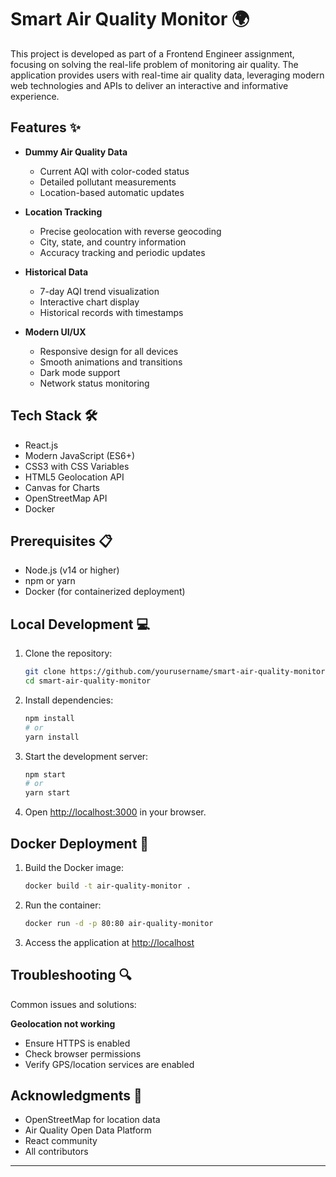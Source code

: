 # Smart Air Quality Monitor 🌍

This project is developed as part of a Frontend Engineer assignment, focusing on solving the real-life problem of monitoring air quality. The application provides users with real-time air quality data, leveraging modern web technologies and APIs to deliver an interactive and informative experience.

## Features ✨

- **Dummy Air Quality Data**
  - Current AQI with color-coded status
  - Detailed pollutant measurements
  - Location-based automatic updates

- **Location Tracking**
  - Precise geolocation with reverse geocoding
  - City, state, and country information
  - Accuracy tracking and periodic updates

- **Historical Data**
  - 7-day AQI trend visualization
  - Interactive chart display
  - Historical records with timestamps

- **Modern UI/UX**
  - Responsive design for all devices
  - Smooth animations and transitions
  - Dark mode support
  - Network status monitoring

## Tech Stack 🛠

- React.js
- Modern JavaScript (ES6+)
- CSS3 with CSS Variables
- HTML5 Geolocation API
- Canvas for Charts
- OpenStreetMap API
- Docker

## Prerequisites 📋

- Node.js (v14 or higher)
- npm or yarn
- Docker (for containerized deployment)

## Local Development 💻

1. Clone the repository:
   ```bash
   git clone https://github.com/yourusername/smart-air-quality-monitor.git
   cd smart-air-quality-monitor
   ```

2. Install dependencies:
   ```bash
   npm install
   # or
   yarn install
   ```

3. Start the development server:
   ```bash
   npm start
   # or
   yarn start
   ```

4. Open [http://localhost:3000](http://localhost:3000) in your browser.

## Docker Deployment 🐳

1. Build the Docker image:
   ```bash
   docker build -t air-quality-monitor .
   ```

2. Run the container:
   ```bash
   docker run -d -p 80:80 air-quality-monitor
   ```

3. Access the application at [http://localhost](http://localhost)


## Troubleshooting 🔍

Common issues and solutions:

**Geolocation not working**
   - Ensure HTTPS is enabled
   - Check browser permissions
   - Verify GPS/location services are enabled

## Acknowledgments 👏

- OpenStreetMap for location data
- Air Quality Open Data Platform
- React community
- All contributors

---
